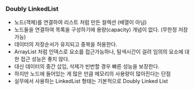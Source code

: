 ### Doubly LinkedList

- 노드(객체)를 연결하여 리스트 처럼 만든 컬렉션 (배열이 아님)
- 노드들을 연결하여 목록을 구성하기에 용량(capacity) 개념이 없다. (무한정 저장 가능)
- 데이터의 저장순서가 유지되고 중복을 허용한다.
- ArrayList 처럼 인덱스로 요소를 접근가능하나, 탐색시간이 걸려 임의의 요소에 대한 접근 성능은 좋지 않다.
- 대신 데이터의 중간 삽입, 삭제가 빈번할 경우 빠른 성능을 보장한다.
- 하지만 노드에 들어있는 게 많은 만큼 메모리의 사용량이 많아진다는 단점
- 실무에서 사용하는 LinkedList 형태는 기본적으로 Doubly Linked List